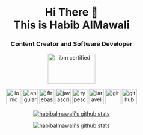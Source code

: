 <h1 align="center">
Hi There 👋 <br> 
This is Habib AlMawali
</h1>

<h3 align="center">
Content Creator and Software Developer
</h3>

 <p align="center">
  <img src="https://habib.al-mawali.com/wp-content/uploads/ibm-cloud.png" alt="ibm certified" width="126" height="80"/>
  <!-- <img src="https://habib.al-mawali.com/wp-content/uploads/KTBase-Technologies.png" alt="ktbase" width="133" height="80"/> -->
 </p>

<p align="center">
  <img src="https://www.vectorlogo.zone/logos/ionicframework/ionicframework-icon.svg" alt="ionic" width="40" height="40"/>
  <img src="https://seeklogo.com/images/A/angular-logo-CF8B6B5B10-seeklogo.com.png" alt="angular" width="40" height="40"/>
  <img src="https://www.vectorlogo.zone/logos/firebase/firebase-icon.svg" alt="firebase" width="40" height="40"/>
  <img src="https://upload.vectorlogo.zone/logos/javascript/images/239ec8a4-163e-4792-83b6-3f6d96911757.svg" alt="javascript" width="40" height="40"/>  
  <img src="https://www.vectorlogo.zone/logos/typescriptlang/typescriptlang-icon.svg" alt="typescript" width="40" height="40"/> 
  
  <img src="https://upload.vectorlogo.zone/logos/laravel/images/fd9bffa7-873e-4946-92bc-815ed69faeec.svg" alt="laravel" width="40" height="40"/>
  
  <img src="https://www.vectorlogo.zone/logos/git-scm/git-scm-icon.svg" alt="git" width="40" height="40"/> 
  <img src="https://www.vectorlogo.zone/logos/github/github-tile.svg" alt="github" width="40" height="40"/> 
 </p>
 


<p align="center">
  <a href="https://github.com/habibalmawali">
    <img src="https://github-readme-stats.vercel.app/api?username=habibalmawali&count_private=true&hide_border=true&show_icons=true" alt="habibalmawali's github stats">
  </a>
</p>

<p align="center">
  <a href="https://github.com/habibalmawali">
    <img src="https://github-readme-stats.vercel.app/api/top-langs/?username=habibalmawali&layout=compact&hide_border=true&show_icons=true&count_private=true" alt="habibalmawali's github stats">
  </a>
</p>

